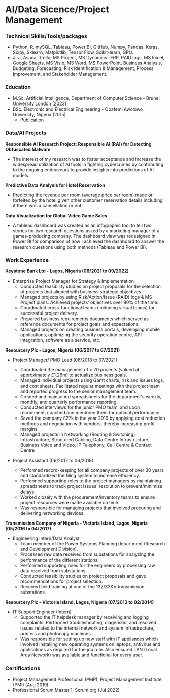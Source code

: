 # AI/Data Sicence/Project Management

### Technical Skills/Tools/packages
- Python, R, mySQL, Tableau, Power BI, GitHub, Numpy, Pandas, Keras, Scipy, Sklearn, Matplotlib, Tensor Flow, Scikit-learn, GPU.
- Jira, Asana, Trello, MS Project, MS Dynamics- ERP, RAID logs, MS Excel, Google Sheets, MS Visio, MS Word, MS PowerPoint, Business Analysis, Budgeting, Forecasting, Risk Identification & Management, Process Improvement, and Stakeholder Management.

### Education
- M.Sc. Artificial Intelligence, Department of Computer Science         - Brunel University London (2023) 
- BSc. Electronic and Electrical Engineering	                           - Obafemi Awolowo University, Nigeria (2015)  
  - [Publication](https://www.researchgate.net/publication/287935737_Development_of_an_Arduino-Based_Trainer_for_Building_a_Wireless_Sensor_Network_in_an_Undergraduate_Teaching_Laboratory)

### Data/AI Projects
**Responsible AI Research Project: Responsible AI (RAI) for Detecting Obfuscated Malware**
- The interest of my research was to foster acceptance and increase the widespread utilization of AI tools in fighting cybercrimes by contributing to the ongoing endeavours to provide insights into predictions of AI models.

**Predictive Data Analysis for Hotel Reservation**
- Predicting the revenue per room (average price per room) made or forfeited by the hotel given other customer reservation details including if there was a cancellation or not.

**Data Visualization for Global Video Game Sales**
- A tableau dashboard was created as an infographic tool to tell two stories for two research questions asked by a marketing manager of a games-producing company. The dashboard view was redesigned in Power BI for comparison of how I achieved the dashboard to answer the research questions using both methods (Tableau and Power BI).


### Work Experience
**Keystone Bank Ltd - Lagos, Nigeria (08/2021 to 09/2022)**
- Enterprise Project Manager for Strategy & Implementation
  - Conducted feasibility studies on project proposals for the selection of projects that aligned with business strategic objectives.
  - Managed projects by using Risk/Action/Issue (RAID) logs & MS Project plans. Achieved projects’ objectives over 90% of the time.
  - Coordinated cross-functional teams (including virtual teams) for successful project delivery.
  - Prepared business requirements documents which served as reference documents for project goals and expectations.
  - Managed projects on creating business portals, developing mobile applications, optimizing the security operation centre, API integration, software as a service, etc.

**Resourcery Plc - Lagos, Nigeria (06/2017 to 07/2021)**
- Project Manager/ PMO Lead (06/2018 to 07/2021)
  - Coordinated the management of > 70 projects (valued at approximately £1.26m) to actualize business goals.
  - Managed individual projects using Gantt charts, risk and issues logs, and cost sheets. Facilitated regular meetings with the project team and reported progress to the senior management team.
  - Created and maintained spreadsheets for the department's weekly, monthly, and quarterly performance reporting.
  - Conducted interviews for the junior PMO team, and upon recruitment, coached and mentored them for optimal performance.
  - Saved the company £27k in the year 2019 by applying cost reduction methods and negotiation with vendors, thereby increasing profit margins.
  - Managed projects in Networking (Routing & Switching) Infrastructure, Structured Cabling, Data Centre Infrastructure, Business Voice and Video, IP Telephony, Call Centre & Contact Centre

- Project Assistant (06/2017 to 06/2018)
  - Performed record-keeping for all company projects of over 30 years and standardized the filing system to increase efficiency.
  - Performed supporting roles to the project managers by maintaining spreadsheets to track project issues' resolution to prevent/minimize delays.
  - Worked closely with the procurement/inventory teams to ensure project resources were made available on time.
  - Was responsible for managing projects that involved procuring and delivering networking devices.

**Transmission Company of Nigeria - Victoria Island, Lagos, Nigeria (05/2016 to 04/2017)**
- Engineering Intern/Data Analyst
  - Team member of the Power Systems Planning department (Research and Development Division).
  - Processed raw data received from substations for analyzing the performance of the different stations.
  - Performed supporting roles for the engineers by processing raw data received from substations.
  - Conducted feasibility studies on project proposals and gave recommendations for project selection.
  - Received field training at one of the 132/33KV transmission substations.

**Resourcery Plc - Victoria Island, Lagos, Nigeria (07/2013 to 02/2014)**
- IT Support Engineer (Intern)
  - Supported the IT helpdesk manager by receiving and logging complaints. Performed troubleshooting, diagnosed, and resolved issues related to the internal network and system infrastructure, printers and photocopy machines.
  - Was responsible for setting up new staff with IT appliances which involved installing new operating systems on laptops, antivirus and applications as required for the job role. Also ensured LAN (Local Area Network) was available and functional for every user.
 
### Certifications
- Project Management Professional (PMP), Project Management Institute (PMI) (Aug 2019)
- Professional Scrum Master 1, Scrum.org (Jul 2022)







